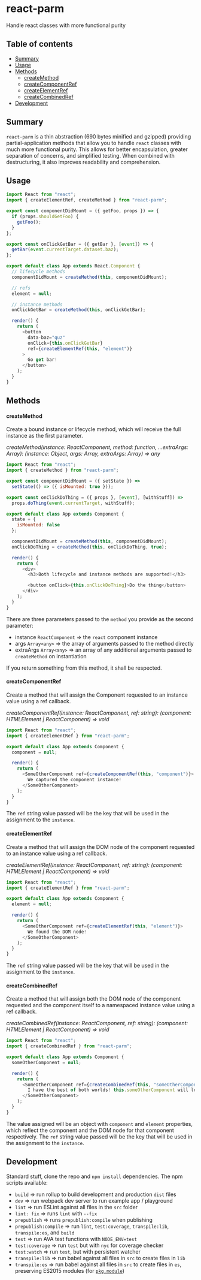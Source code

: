 # react-parm

Handle react classes with more functional purity

## Table of contents

* [Summary](#summary)
* [Usage](#usage)
* [Methods](#methods)
  * [createMethod](#createmethod)
  * [createComponentRef](#createcomponentref)
  * [createElementRef](#createelementref)
  * [createCombinedRef](#createcombinedref)
* [Development](#development)

## Summary

`react-parm` is a thin abstraction (690 bytes minified and gzipped) providing partial-application methods that allow you to handle `react` classes with much more functional purity. This allows for better encapsulation, greater separation of concerns, and simplified testing. When combined with destructuring, it also improves readability and comprehension.

## Usage

```javascript
import React from "react";
import { createElementRef, createMethod } from "react-parm";

export const componentDidMount = ({ getFoo, props }) => {
  if (props.shouldGetFoo) {
    getFoo();
  }
};

export const onClickGetBar = ({ getBar }, [event]) => {
  getBar(event.currentTarget.dataset.baz);
};

export default class App extends React.Component {
  // lifecycle methods
  componentDidMount = createMethod(this, componentDidMount);

  // refs
  element = null;

  // instance methods
  onClickGetBar = createMethod(this, onClickGetBar);

  render() {
    return (
      <button
        data-baz="quz"
        onClick={this.onClickGetBar}
        ref={createElementRef(this, "element")}
      >
        Go get bar!
      </button>
    );
  }
}
```

## Methods

#### createMethod

Create a bound instance or lifecycle method, which will receive the full instance as the first parameter.

_createMethod(instance: ReactComponent, method: function, ...extraArgs: Array<any>): (instance: Object, args: Array<any>, extraArgs: Array<any>) => any_

```javascript
import React from "react";
import { createMethod } from "react-parm";

export const componentDidMount = ({ setState }) =>
  setState(() => ({ isMounted: true }));

export const onClickDoThing = ({ props }, [event], [withStuff]) =>
  props.doThing(event.currentTarget, withStuff);

export default class App extends Component {
  state = {
    isMounted: false
  };

  componentDidMount = createMethod(this, componentDidMount);
  onClickDoThing = createMethod(this, onClickDoThing, true);

  render() {
    return (
      <div>
        <h3>Both lifecycle and instance methods are supported!</h3>

        <button onClick={this.onClickDoThing}>Do the thing</button>
      </div>
    );
  }
}
```

There are three parameters passed to the `method` you provide as the second parameter:

* instance `ReactComponent` => the `react` component instance
* args `Array<any>` => the array of arguments passed to the method directly
* extraArgs `Array<any>` => an array of any additional arguments passed to `createMethod` on instantiation

If you return something from this method, it shall be respected.

#### createComponentRef

Create a method that will assign the Component requested to an instance value using a ref callback.

_createComponentRef(instance: ReactComponent, ref: string): (component: HTMLElement | ReactComponent) => void_

```javascript
import React from "react";
import { createElementRef } from "react-parm";

export default class App extends Component {
  component = null;

  render() {
    return (
      <SomeOtherComponent ref={createComponentRef(this, "component")}>
        We captured the component instance!
      </SomeOtherComponent>
    );
  }
}
```

The `ref` string value passed will be the key that will be used in the assignment to the `instance`.

#### createElementRef

Create a method that will assign the DOM node of the component requested to an instance value using a ref callback.

_createElementRef(instance: ReactComponent, ref: string): (component: HTMLElement | ReactComponent) => void_

```javascript
import React from "react";
import { createElementRef } from "react-parm";

export default class App extends Component {
  element = null;

  render() {
    return (
      <SomeOtherComponent ref={createElementRef(this, "element")}>
        We found the DOM node!
      </SomeOtherComponent>
    );
  }
}
```

The `ref` string value passed will be the key that will be used in the assignment to the `instance`.

#### createCombinedRef

Create a method that will assign both the DOM node of the component requested and the component itself to a namespaced instance value using a ref callback.

_createCombinedRef(instance: ReactComponent, ref: string): (component: HTMLElement | ReactComponent) => void_

```javascript
import React from "react";
import { createCombinedRef } from "react-parm";

export default class App extends Component {
  someOtherComponent = null;

  render() {
    return (
      <SomeOtherComponent ref={createCombinedRef(this, "someOtherComponent")}>
        I have the best of both worlds! this.someOtherComponent will look like "{component: SomeOtherComponent, element: div}".
      </SomeOtherComponent>
    );
  }
}
```

The value assigned will be an object with `component` and `element` properties, which reflect the component and the DOM node for that component respectively. The `ref` string value passed will be the key that will be used in the assignment to the `instance`.

## Development

Standard stuff, clone the repo and `npm install` dependencies. The npm scripts available:

* `build` => run rollup to build development and production `dist` files
* `dev` => run webpack dev server to run example app / playground
* `lint` => run ESLint against all files in the `src` folder
* `lint: fix` => runs `lint` with `--fix`
* `prepublish` => runs `prepublish:compile` when publishing
* `prepublish:compile` => run `lint`, `test:coverage`, `transpile:lib`, `transpile:es`, and `build`
* `test` => run AVA test functions with `NODE_ENV=test`
* `test:coverage` => run `test` but with `nyc` for coverage checker
* `test:watch` => run `test`, but with persistent watcher
* `transpile:lib` => run babel against all files in `src` to create files in `lib`
* `transpile:es` => run babel against all files in `src` to create files in `es`, preserving ES2015 modules (for
  [`pkg.module`](https://github.com/rollup/rollup/wiki/pkg.module))
